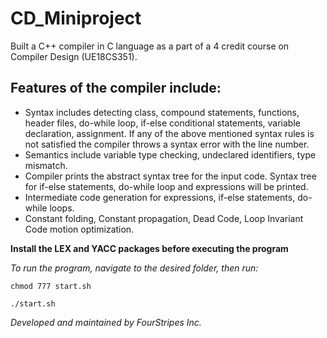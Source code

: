 # CD_Miniproject
Built a C++ compiler in C language as a part of a 4 credit course on Compiler Design (UE18CS351).

## Features of the compiler include:
* Syntax includes detecting class, compound statements, functions, header files, do-while loop, if-else conditional statements, variable declaration, assignment. If any of the above mentioned syntax rules is not satisfied the compiler throws a syntax error with the line number.
* Semantics include variable type checking, undeclared identifiers, type mismatch.
* Compiler prints the abstract syntax tree for the input code. Syntax tree for if-else statements, do-while loop and expressions will be printed.
* Intermediate code generation for expressions, if-else statements, do-while loops.
* Constant folding, Constant propagation, Dead Code, Loop Invariant Code motion optimization.

**Install the LEX and YACC packages before executing the program**

*To run the program, navigate to the desired folder, then run:*

`chmod 777 start.sh`

`./start.sh`

*Developed and maintained by FourStripes Inc.*
